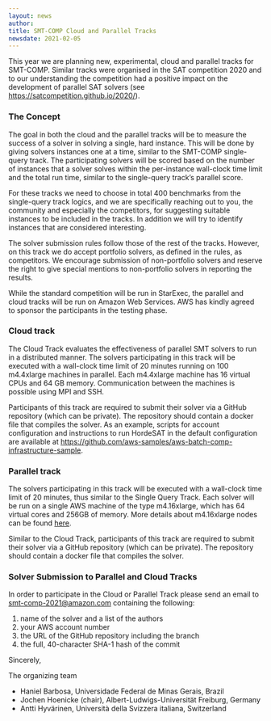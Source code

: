 ```yaml
---
layout: news
author:
title: SMT-COMP Cloud and Parallel Tracks
newsdate: 2021-02-05
---
```


This year we are planning new, experimental, cloud and parallel tracks for
SMT-COMP.  Similar tracks were organised in the SAT competition 2020 and to our
understanding the competition had a positive impact on the development of
parallel SAT solvers (see <https://satcompetition.github.io/2020/>).

### The Concept

The goal in both the cloud and the parallel tracks will be to measure the
success of a solver in solving a single, hard instance.  This will be done by
giving solvers instances one at a time, similar to the SMT-COMP single-query
track.  The participating solvers will be scored based on the number of
instances that a solver solves within the per-instance wall-clock time limit
and the total run time, similar to the single-query track’s parallel score.

For these tracks we need to choose in total 400 benchmarks from the
single-query track logics, and we are specifically reaching out to you, the
community and especially the competitors, for suggesting suitable instances to
be included in the tracks.  In addition we will try to identify instances that
are considered interesting.

The solver submission rules follow those of the rest of the tracks.  However,
on this track we do accept portfolio solvers, as defined in the rules, as
competitors.  We encourage submission of non-portfolio solvers and reserve the
right to give special mentions to non-portfolio solvers in reporting the
results.

While the standard competition will be run in StarExec, the parallel and cloud
tracks will be run on Amazon Web Services.  AWS has kindly agreed to sponsor
the participants in the testing phase.

### Cloud track

The Cloud Track evaluates the effectiveness of parallel SMT solvers to run in a
distributed manner.  The solvers participating in this track will be executed
with a wall-clock time limit of 20 minutes running on 100 m4.4xlarge machines
in parallel. Each m4.4xlarge machine has 16 virtual CPUs and 64 GB memory.
Communication between the machines is possible using MPI and SSH.

Participants of this track are required to submit their solver via a GitHub
repository (which can be private). The repository should contain a docker file
that compiles the solver.  As an example, scripts for account configuration and
instructions to run HordeSAT in the default configuration are available at
<https://github.com/aws-samples/aws-batch-comp-infrastructure-sample>.


### Parallel track

The solvers participating in this track will be executed with a wall-clock time
limit of 20 minutes, thus similar to the Single Query Track.  Each solver will
be run on a single AWS machine of the type m4.16xlarge, which has 64 virtual
cores and 256GB of memory. More details about m4.16xlarge nodes can be found
[here](https://aws.amazon.com/about-aws/whats-new/2016/09/introducing-new-m4-instance-size-m4-16xlarge-and-new-region-availability-of-m4-instances/).

Similar to the Cloud Track, participants of this track are required to submit
their solver via a GitHub repository (which can be private). The repository
should contain a docker file that compiles the solver.

### Solver Submission to Parallel and Cloud Tracks

In order to participate in the Cloud or Parallel Track please send an email to
<smt-comp-2021@amazon.com> containing the following:
 1. name of the solver and a list of the authors
 2. your AWS account number
 3. the URL of the GitHub repository including the branch
 4. the full, 40-character SHA-1 hash of the commit

Sincerely,

The organizing team

- Haniel Barbosa, Universidade Federal de Minas Gerais, Brazil
- Jochen Hoenicke (chair), Albert-Ludwigs-Universität Freiburg, Germany
- Antti Hyvärinen, Università della Svizzera italiana, Switzerland

